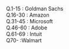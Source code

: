 Q.1-15 : Goldman Sachs
<br>
Q.16-30 : Amazon
<br>
Q.31-45 : Microsoft
<br>
Q.46-60 : Adobe
<br>
Q.61-69 : Intuit
<br>
Q70- :Walmart
